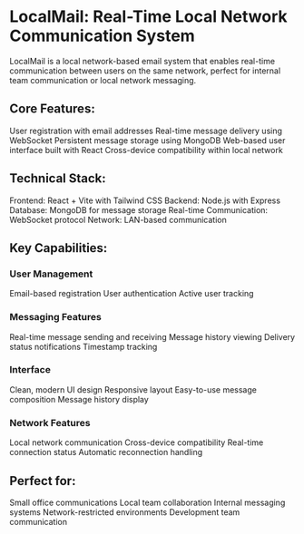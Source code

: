 # LocalMail: Real-Time Local Network Communication System
LocalMail is a local network-based email system that enables real-time communication between users on the same network, perfect for internal team communication or local network messaging.

## Core Features:

User registration with email addresses
Real-time message delivery using WebSocket
Persistent message storage using MongoDB
Web-based user interface built with React
Cross-device compatibility within local network

## Technical Stack:

Frontend: React + Vite with Tailwind CSS
Backend: Node.js with Express
Database: MongoDB for message storage
Real-time Communication: WebSocket protocol
Network: LAN-based communication

## Key Capabilities:

### User Management

Email-based registration
User authentication
Active user tracking


### Messaging Features

Real-time message sending and receiving
Message history viewing
Delivery status notifications
Timestamp tracking


### Interface

Clean, modern UI design
Responsive layout
Easy-to-use message composition
Message history display


### Network Features

Local network communication
Cross-device compatibility
Real-time connection status
Automatic reconnection handling



## Perfect for:

Small office communications
Local team collaboration
Internal messaging systems
Network-restricted environments
Development team communication
